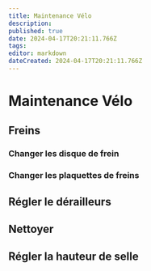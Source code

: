 ```yaml
---
title: Maintenance Vélo
description: 
published: true
date: 2024-04-17T20:21:11.766Z
tags: 
editor: markdown
dateCreated: 2024-04-17T20:21:11.766Z
---
```


# Maintenance Vélo

## Freins

### Changer les disque de frein

### Changer les plaquettes de freins

## Régler le dérailleurs

## Nettoyer

## Régler la hauteur de selle
